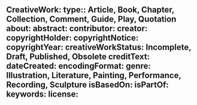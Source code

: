 CreativeWork:
  type:: Article, Book, Chapter, Collection, Comment, Guide, Play, Quotation
  about:
  abstract:
  contributor:
  creator:
  copyrightHolder: 
  copyrightNotice:
  copyrightYear:
  creativeWorkStatus: Incomplete, Draft, Published, Obsolete
  creditText:
  dateCreated:
  encodingFormat: 
  genre: Illustration, Literature, Painting, Performance, Recording, Sculpture 
  isBasedOn:
  isPartOf:
  keywords:
  license:
  ---
